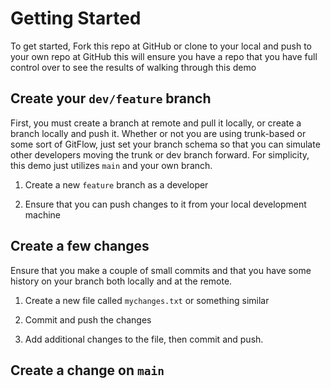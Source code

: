 # Getting Started

To get started, Fork this repo at GitHub or clone to your local and push to your own repo at GitHub
this will ensure you have a repo that you have full control over to see the results of walking through this demo

## Create your `dev/feature` branch

First, you must create a branch at remote and pull it locally, or create a branch locally and push it.  Whether or not you are using trunk-based or some sort of GitFlow, just set your branch schema so that you can simulate other developers moving the trunk or dev branch forward.  For simplicity, this demo just utilizes `main` and your own branch.

1. Create a new `feature` branch as a developer

1. Ensure that you can push changes to it from your local development machine

## Create a few changes

Ensure that you make a couple of small commits and that you have some history on your branch both locally and at the remote.

1. Create a new file called `mychanges.txt` or something similar

1. Commit and push the changes

1. Add additional changes to the file, then commit and push.

## Create a change on `main`

